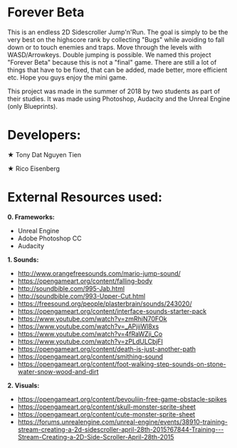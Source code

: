 # Forever Beta
This is an endless 2D Sidescroller Jump'n'Run. The goal is simply to be the very best on the highscore rank by collecting "Bugs"
while avoiding to fall down or to touch enemies and traps. Move through the levels with WASD/Arrowkeys. Double jumping is possible.
We named this project "Forever Beta" because this is not a "final" game. There are still a lot of things that have to be fixed,
that can be added, made better, more efficient etc. Hope you guys enjoy the mini game. 

This project was made in the summer of 2018 by two students as part of their studies. 
It was made using Photoshop, Audacity and the Unreal Engine (only Blueprints). 

# Developers:
★ Tony Dat Nguyen Tien

★ Rico Eisenberg

# External Resources used:
**0. Frameworks:**
- Unreal Engine
- Adobe Photoshop CC
- Audacity

**1. Sounds:**
- http://www.orangefreesounds.com/mario-jump-sound/
- https://opengameart.org/content/falling-body
- http://soundbible.com/995-Jab.html
- http://soundbible.com/993-Upper-Cut.html
- https://freesound.org/people/plasterbrain/sounds/243020/
- https://opengameart.org/content/interface-sounds-starter-pack
- https://www.youtube.com/watch?v=zmRhjN70FOk
- https://www.youtube.com/watch?v=_APjiiWl8xs
- https://www.youtube.com/watch?v=4fRaWZji_Co
- https://www.youtube.com/watch?v=zPLdULCbjFI
- https://opengameart.org/content/death-is-just-another-path
- https://opengameart.org/content/smithing-sound
- https://opengameart.org/content/foot-walking-step-sounds-on-stone-water-snow-wood-and-dirt

**2. Visuals:**
- https://opengameart.org/content/bevouliin-free-game-obstacle-spikes
- https://opengameart.org/content/skull-monster-sprite-sheet
- https://opengameart.org/content/cute-monster-sprite-sheet
- https://forums.unrealengine.com/unreal-engine/events/38910-training-stream-creating-a-2d-sidescroller-april-28th-2015?67844-Training---Stream-Creating-a-2D-Side-Scroller-April-28th-2015

